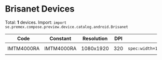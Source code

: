 # Brisanet Devices

Total: **1** devices. Import: `import se.premex.compose.preview.device.catalog.android.Brisanet`

| Code | Constant | Resolution | DPI | Compose Spec | Preview Usage |
|------|----------|------------|-----|-------------|---------------|
| IMTM4000RA | IMTM4000RA | 1080x1920 | 320 | `spec:width=1080px,height=1920px,dpi=320` | `@Preview(device = Brisanet.IMTM4000RA)` |

<!-- Generated automatically. Do not edit manually. -->
